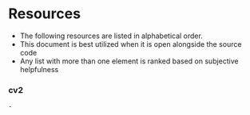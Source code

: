 # Resources
- The following resources are listed in alphabetical order. 
- This document is best utilized when it is open alongside the source code
- Any list with more than one element is ranked based on subjective helpfulness
### cv2
    -